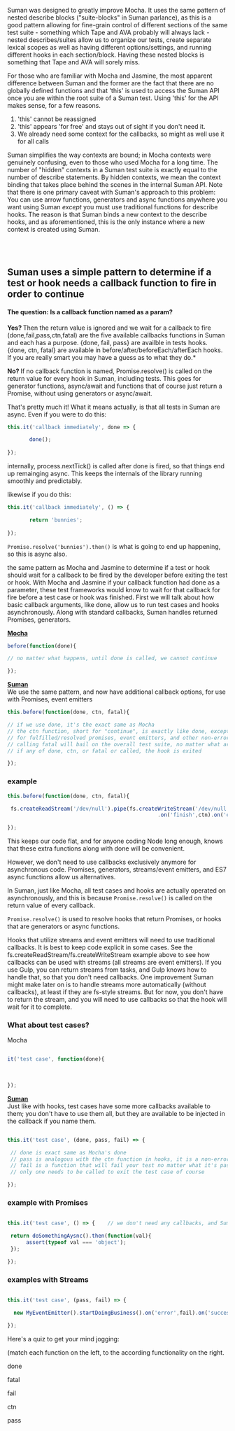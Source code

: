 

Suman was designed to greatly improve Mocha. It uses the same pattern of nested describe blocks ("suite-blocks" in Suman parlance), as this is a good pattern
allowing for fine-grain control of different sections of the same test suite - something which Tape and AVA probably will always lack -
nested describes/suites allow us to organize our tests, create separate lexical scopes 
as well as having different options/settings, and running different hooks in each section/block. Having these nested blocks
is something that Tape and AVA will sorely miss.

For those who are familiar with Mocha and Jasmine, the most apparent difference between Suman and the former are the fact that there are no 
globally defined functions and that 'this' is used to access the Suman API once you are within the root suite of a Suman test.
Using 'this' for the API makes sense, for a few reasons.

1. 'this' cannot be reassigned
2. 'this' appears 'for free' and stays out of sight if you don't need it.
3.  We already need some context for the callbacks, so might as well use it for all calls


Suman simplifies the way contexts are bound; in Mocha contexts were genuinely confusing, even to those who used Mocha for a long time. 
The number of "hidden" contexts in a Suman test suite is exactly equal to the number of describe statements. By hidden contexts,
we mean the context binding that takes place behind the scenes in the internal Suman API. Note that there is one primary caveat
with Suman's approach to this problem: You can use arrow functions, generators and async functions anywhere you want using Suman
*except* you must use traditional functions for describe hooks. The reason is that Suman binds a new context to the describe hooks,
and as aforementioned, this is the only instance where a new context is created using Suman.

<br>
<br>

##  Suman uses a simple pattern to determine if a test or hook needs a callback function to fire in order to continue 

####  The question: Is a callback function named as a param?

<b> Yes? </b> Then the return value is ignored and we wait for a callback to fire (done,fail,pass,ctn,fatal) are the five available callbacks functions
in Suman and each has a purpose. {done, fail, pass} are availble in tests hooks. {done, ctn, fatal} are available in
before/after/beforeEach/afterEach hooks. If you are really smart you may have a guess as to what they do.*

<b>No?  </b> If no callback function is named, Promise.resolve() is called on the return value for every hook in Suman, including tests.
This goes for generator functions, async/await and functions that of course just return a Promise, without using generators or async/await.


That's pretty much it! What it means actually, is that all tests in Suman are async. Even if you were to do this:

```js
this.it('callback immediately', done => {

       done();
       
});
```

internally, process.nextTick() is called after done is fired, so that things end up remainging async. This keeps the internals of the library
running smoothly and predictably.

likewise if you do this:

```js
this.it('callback immediately', () => {

       return 'bunnies';
       
});
```

```Promise.resolve('bunnies').then()``` is what is going to end up happening, so this is async also.



the same pattern as Mocha and Jasmine to determine if a test or hook should wait for a callback
to be fired by the developer before exiting the test or hook. With Mocha and Jasmine if your callback function had done as a parameter, these test frameworks would know to wait 
for that callback for fire before a test case or hook was finished. First we will talk about how basic callback
arguments, like done, allow us to run test cases and hooks asynchronously. Along with standard callbacks,
Suman handles returned Promises, generators.


<u><b>Mocha</b></u>

```js
before(function(done){

// no matter what happens, until done is called, we cannot continue

});
```

<u><b>Suman</b></u><br>
We use the same pattern, and now have additional callback options, for use with Promises, event emitters

```js
this.before(function(done, ctn, fatal){

// if we use done, it's the exact same as Mocha
// the ctn function, short for "continue", is exactly like done, except it's not an error-first callback, which is useful 
// for fulfilled/resolved promises, event emitters, and other non-error first callbacks 
// calling fatal will bail on the overall test suite, no matter what arguments are passed to it
// if any of done, ctn, or fatal or called, the hook is exited

});
```

### example

```js
this.before(function(done, ctn, fatal){

 fs.createReadStream('/dev/null').pipe(fs.createWriteStream('/dev/null'))
                                                .on('finish',ctn).on('error', fatal);

});
```
 
This keeps our code flat, and for anyone coding Node long enough, knows that these extra functions
along with done will be convenient.

However, we don't need to use callbacks exclusively anymore for asynchronous code.
Promises, generators, streams/event emitters, and ES7 async functions allow us alternatives.

In Suman, just like Mocha, all test cases and hooks are actually operated on asynchronously, and this is because
```Promise.resolve()``` is called on the return value of every callback.

```Promise.resolve()``` is used to resolve hooks that return Promises, or hooks that are generators or async functions.

Hooks that utilize streams and event emitters will need to use traditional callbacks. It is best to keep code
explicit in some cases. See the fs.createReadStream/fs.createWriteStream example above to see how callbacks can be used
with streams (all streams are event emitters). If you use Gulp, you can return streams from tasks, and Gulp knows how to handle that,
so that you don't need callbacks. One improvement Suman might make later on is to handle streams more automatically (without callbacks), at least 
if they are fs-style streams. But for now, you don't have to return the stream, and you will need to use callbacks so that the hook
will wait for it to complete.





### What about test cases?


Mocha

```js

it('test case', function(done){  
    
     
 
});
```

<u><b>Suman</b></u><br>
Just like with hooks, test cases have some more callbacks available to them; you don't have to use them all,
but they are available to be injected in the callback if you name them.

```js

this.it('test case', (done, pass, fail) => {  

 // done is exact same as Mocha's done
 // pass is analogous with the ctn function in hooks, it is a non-error-first callback
 // fail is a function that will fail your test no matter what it's passed
 // only one needs to be called to exit the test case of course

});
```

### example with Promises


```js

this.it('test case', () => {    // we don't need any callbacks, and Suman handles thrown errors inside Promises properly

 return doSomethingAysnc().then(function(val){
      assert(typeof val === 'object');
 });

});
```


### examples with Streams

```js

this.it('test case', (pass, fail) => {    

  new MyEventEmitter().startDoingBusiness().on('error',fail).on('success',pass);

});
```





Here's a quiz to get your mind jogging:

(match each function on the left, to the according functionality on the right.


done


fatal


fail


ctn


pass


